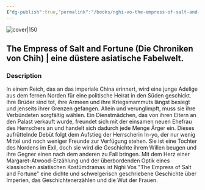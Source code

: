 ```yaml
---
{"dg-publish":true,"permalink":"/books/nghi-vo-the-empress-of-salt-and-fortune-die-chroniken-von-chih-eine-duestere-asiatische-fabelwelt/","title":"\"The Empress of Salt and Fortune (Die Chroniken von Chih) | eine düstere asiatische Fabelwelt.\"","tags":["Fantasy"]}
---
```




![cover|150](http://books.google.com/books/content?id=Br5TEQAAQBAJ&printsec=frontcover&img=1&zoom=1&source=gbs_api)

## The Empress of Salt and Fortune (Die Chroniken von Chih) | eine düstere asiatische Fabelwelt.

### Description

In einem Reich, das an das imperiale China erinnert, wird eine junge Adelige aus dem fernen Norden für eine politische Heirat in den Süden geschickt. Ihre Brüder sind tot, ihre Armeen und ihre Kriegsmammuts längst besiegt und jenseits ihrer Grenzen gefangen. Allein und verunglimpft, muss sie ihre Verbündeten sorgfältig wählen. Ein Dienstmädchen, das von ihren Eltern an den Palast verkauft wurde, freundet sich mit der einsamen neuen Ehefrau des Herrschers an und handelt sich dadurch jede Menge Ärger ein. Dieses aufrüttelnde Debüt folgt dem Aufstieg der Herrscherin In-yo, der nur wenig Mittel und noch weniger Freunde zur Verfügung stehen. Sie ist eine Tochter des Nordens im Exil, doch sie wird die Geschichte ihrem Willen beugen und ihre Gegner einen nach dem anderen zu Fall bringen. Mit dem Herz einer Margaret-Atwood-Erzählung und der überbordenden Optik eines klassischen asiatischen Kostümdramas ist Nghi Vos "The Empress of Salt and Fortune" eine dichte und schwelgerisch geschriebene Geschichte über Imperien, das Geschichtenerzählen und die Wut der Frauen.
```